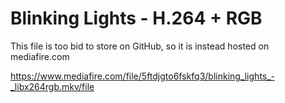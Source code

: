 # Blinking Lights - H.264 + RGB
This file is too bid to store on GitHub, so it is instead hosted on mediafire.com

https://www.mediafire.com/file/5ftdjgto6fskfq3/blinking_lights_-_libx264rgb.mkv/file